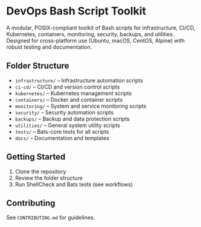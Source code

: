 # DevOps Bash Script Toolkit

A modular, POSIX-compliant toolkit of Bash scripts for infrastructure, CI/CD, Kubernetes, containers, monitoring, security, backups, and utilities. Designed for cross-platform use (Ubuntu, macOS, CentOS, Alpine) with robust testing and documentation.

## Folder Structure

- `infrastructure/` – Infrastructure automation scripts
- `ci-cd/` – CI/CD and version control scripts
- `kubernetes/` – Kubernetes management scripts
- `containers/` – Docker and container scripts
- `monitoring/` – System and service monitoring scripts
- `security/` – Security automation scripts
- `backups/` – Backup and data protection scripts
- `utilities/` – General system utility scripts
- `tests/` – Bats-core tests for all scripts
- `docs/` – Documentation and templates

## Getting Started

1. Clone the repository
2. Review the folder structure
3. Run ShellCheck and Bats tests (see workflows)

## Contributing
See `CONTRIBUTING.md` for guidelines.
